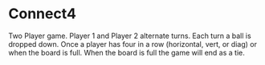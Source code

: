 # Connect4
Two Player game. Player 1 and Player 2 alternate turns. Each turn a ball is dropped down.
Once a player has four in a row (horizontal, vert, or diag) or when the board is full.
When the board is full the game will end as a tie.
